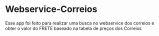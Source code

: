 Webservice-Correios
===================

Esse app foi feito para realizar uma busca no webservice dos correios e obter o valor do FRETE baseado na tabela de preços dos Correios


